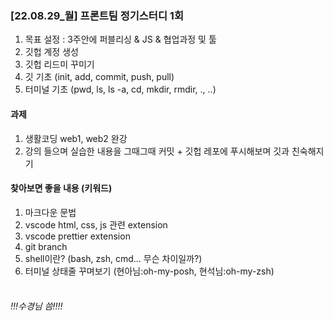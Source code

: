 ### [22.08.29_월] 프론트팀 정기스터디 1회
1. 목표 설정 : 3주안에 퍼블리싱 & JS & 협업과정 및 툴
2. 깃헙 계정 생성
3. 깃헙 리드미 꾸미기
4. 깃 기초 (init, add, commit, push, pull)
5. 터미널 기초 (pwd, ls, ls -a, cd, mkdir, rmdir, ., ..)

#### 과제
1. 생활코딩 web1, web2 완강
2. 강의 들으며 실습한 내용을 그때그때 커밋 + 깃헙 레포에 푸시해보며 깃과 친숙해지기

#### 찾아보면 좋을 내용 (키워드)
1. 마크다운 문법
2. vscode html, css, js 관련 extension
3. vscode prettier extension
4. git branch
5. shell이란? (bash, zsh, cmd... 무슨 차이일까?)
6. 터미널 상태줄 꾸며보기 (현아님:oh-my-posh, 현석님:oh-my-zsh)
<br/><br/>
###### !!!수경님 씀!!!!
